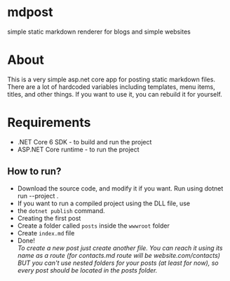 # mdpost  
simple static markdown renderer for blogs and simple websites
# About
This is a very simple asp.net core app for posting static markdown files.  
There are a lot of hardcoded variables including templates, menu items, titles, and other things. If you want to use it, you can rebuild it for yourself.  
# Requirements
- .NET Core 6 SDK - to build and run the project  
- ASP.NET Core runtime - to run the project  
## How to run?
- Download the source code, and modify it if you want. Run using dotnet run --project <path>.  
- If you want to run a compiled project using the DLL file, use 
- the `dotnet publish` command.  
- Creating the first post  
- Create a folder called `posts` inside the `wwwroot` folder  
- Create `index.md` file  
- Done!  
*To create a new post just create another file. You can reach it using its name as a route (for contacts.md route will be website.com/contacts)
BUT you can't use nested folders for your posts (at least for now), so every post should be located in the posts folder.*  
